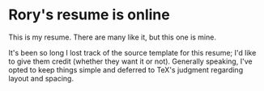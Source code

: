 # Rory's resume is online

This is my resume. There are many like it, but this one is mine.

It's been so long I lost track of the source template for this
resume; I'd like to give them credit (whether they want it or not).
Generally speaking, I've opted to keep things simple and deferred to TeX's judgment regarding layout and spacing.
